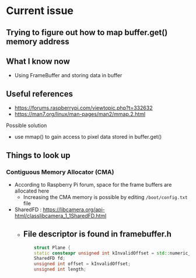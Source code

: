 # Current issue
## Trying to figure out how to map buffer.get() memory address
  
## What I know now
- Using FrameBuffer and storing data in buffer

## Useful references 
- https://forums.raspberrypi.com/viewtopic.php?t=332632
- https://man7.org/linux/man-pages/man2/mmap.2.html

Possible solution 
- use mmap() to gain access to pixel data stored in buffer.get()

## Things to look up
### Contiguous Memory Allocator (CMA)
- According to Raspberry Pi forum, space for the frame buffers are allocated here
  - Increasing the CMA memory is possible by editing `/boot/config.txt` file
- SharedFD : https://libcamera.org/api-html/classlibcamera_1_1SharedFD.html
  - File descriptor is found in framebuffer.h
    - 
    ```cpp
        struct Plane {
		static constexpr unsigned int kInvalidOffset = std::numeric_limits<unsigned int>::max();
		SharedFD fd;
		unsigned int offset = kInvalidOffset;
		unsigned int length;
    ```